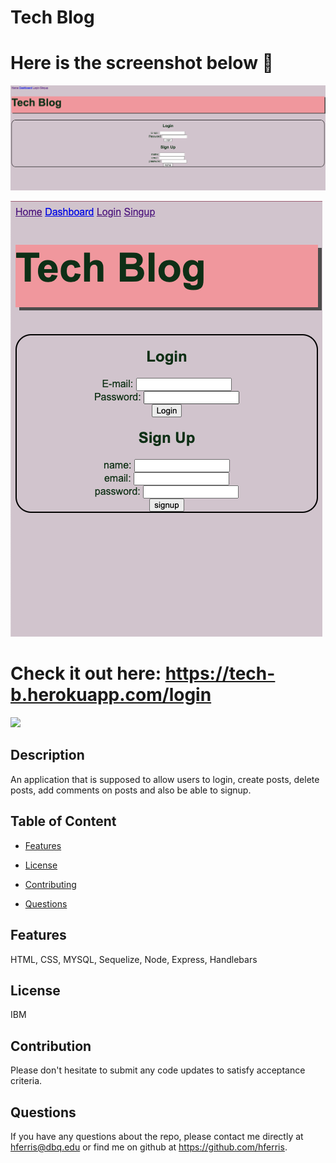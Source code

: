 # Tech Blog
# Here is the screenshot below :star_struck:
![Alt text](/./assets/imgs/ScreenShot.png?raw=true "Screenshot")

![Alt text](/./assets/imgs/Snap.png?raw=true "Screenshot")
# Check it out here: https://tech-b.herokuapp.com/login

<img src="https://img.shields.io/badge/License-IPL%201.0-blue.svg"></img>

## Description
 An application that is supposed to allow users to login, create posts, delete posts, add comments on posts and also be able to signup. 

## Table of Content

* [Features](#features)

* [License​](#license)

* [Contributing​](#contribution)

* [Questions](#questions)

## Features
HTML, CSS, MYSQL, Sequelize, Node, Express, Handlebars

## License
IBM

## Contribution
Please don't hesitate to submit any code updates to satisfy acceptance criteria.

## Questions
 If you have any questions about the repo, please contact me directly at hferris@dbq.edu or find me on github at https://github.com/hferris.